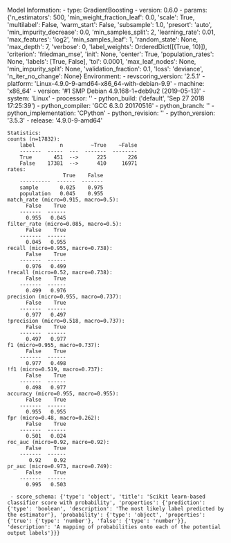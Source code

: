 Model Information:
	 - type: GradientBoosting
	 - version: 0.6.0
	 - params: {'n_estimators': 500, 'min_weight_fraction_leaf': 0.0, 'scale': True, 'multilabel': False, 'warm_start': False, 'subsample': 1.0, 'presort': 'auto', 'min_impurity_decrease': 0.0, 'min_samples_split': 2, 'learning_rate': 0.01, 'max_features': 'log2', 'min_samples_leaf': 1, 'random_state': None, 'max_depth': 7, 'verbose': 0, 'label_weights': OrderedDict([(True, 10)]), 'criterion': 'friedman_mse', 'init': None, 'center': True, 'population_rates': None, 'labels': [True, False], 'tol': 0.0001, 'max_leaf_nodes': None, 'min_impurity_split': None, 'validation_fraction': 0.1, 'loss': 'deviance', 'n_iter_no_change': None}
	Environment:
	 - revscoring_version: '2.5.1'
	 - platform: 'Linux-4.9.0-9-amd64-x86_64-with-debian-9.9'
	 - machine: 'x86_64'
	 - version: '#1 SMP Debian 4.9.168-1+deb9u2 (2019-05-13)'
	 - system: 'Linux'
	 - processor: ''
	 - python_build: ('default', 'Sep 27 2018 17:25:39')
	 - python_compiler: 'GCC 6.3.0 20170516'
	 - python_branch: ''
	 - python_implementation: 'CPython'
	 - python_revision: ''
	 - python_version: '3.5.3'
	 - release: '4.9.0-9-amd64'
	
	Statistics:
	counts (n=17832):
		label        n         ~True    ~False
		-------  -----  ---  -------  --------
		True       451  -->      225       226
		False    17381  -->      410     16971
	rates:
		              True    False
		----------  ------  -------
		sample       0.025    0.975
		population   0.045    0.955
	match_rate (micro=0.915, macro=0.5):
		  False    True
		-------  ------
		  0.955   0.045
	filter_rate (micro=0.085, macro=0.5):
		  False    True
		-------  ------
		  0.045   0.955
	recall (micro=0.955, macro=0.738):
		  False    True
		-------  ------
		  0.976   0.499
	!recall (micro=0.52, macro=0.738):
		  False    True
		-------  ------
		  0.499   0.976
	precision (micro=0.955, macro=0.737):
		  False    True
		-------  ------
		  0.977   0.497
	!precision (micro=0.518, macro=0.737):
		  False    True
		-------  ------
		  0.497   0.977
	f1 (micro=0.955, macro=0.737):
		  False    True
		-------  ------
		  0.977   0.498
	!f1 (micro=0.519, macro=0.737):
		  False    True
		-------  ------
		  0.498   0.977
	accuracy (micro=0.955, macro=0.955):
		  False    True
		-------  ------
		  0.955   0.955
	fpr (micro=0.48, macro=0.262):
		  False    True
		-------  ------
		  0.501   0.024
	roc_auc (micro=0.92, macro=0.92):
		  False    True
		-------  ------
		   0.92    0.92
	pr_auc (micro=0.973, macro=0.749):
		  False    True
		-------  ------
		  0.995   0.503
	
	 - score_schema: {'type': 'object', 'title': 'Scikit learn-based classifier score with probability', 'properties': {'prediction': {'type': 'boolean', 'description': 'The most likely label predicted by the estimator'}, 'probability': {'type': 'object', 'properties': {'true': {'type': 'number'}, 'false': {'type': 'number'}}, 'description': 'A mapping of probabilities onto each of the potential output labels'}}}

